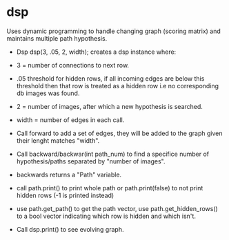# dsp

Uses dynamic programming to handle changing graph (scoring matrix) and maintains multiple path hypothesis.

- Dsp dsp(3, .05, 2, width); creates a dsp instance where:
- 3 = number of connections to next row.
- .05 threshold for hidden rows, if all incoming edges are below this threshold then that row is treated as a hidden row i.e no corresponding db images was found.
- 2 = number of images, after which a new hypothesis is searched.
- width = number of edges in each call.

- Call forward to add a set of edges, they will be added to the graph given their lenght matches "width".

- Call backward/backwar(int path_num) to find a specifice number of hypothesis/paths separated by "number of images".
- backwards returns a "Path" variable.
- call path.print() to print whole path or path.print(false) to not print hidden rows (-1 is printed instead)
- use path.get_path() to get the path vector, use path.get_hidden_rows() to a bool vector indicating which row is hidden and which isn't.

- Call dsp.print() to see evolving graph.
